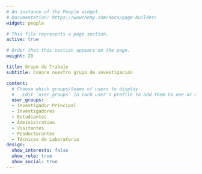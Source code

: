 ```yaml
---
# An instance of the People widget.
# Documentation: https://wowchemy.com/docs/page-builder/
widget: people

# This file represents a page section.
active: true

# Order that this section appears on the page.
weight: 20

title: Grupo de Trabajo
subtitle: Conoce nuestro grupo de investigación

content:
  # Choose which groups/teams of users to display.
  #   Edit `user_groups` in each user's profile to add them to one or more of these groups.
  user_groups:
  - Investigador Principal
  - Investigadores
  - Estudiantes
  - Administration
  - Visitantes
  - Posdoctorantes
  - Técnicos de Laboratorio
design:
  show_interests: false
  show_role: true
  show_social: true
---
```


